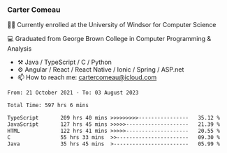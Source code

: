 ### Carter Comeau

🙋‍♂️ Currently enrolled at the University of Windsor for Computer Science

💻 Graduated from George Brown College in Computer Programming & Analysis

- ⚒️ Java / TypeScript / C / Python
- ⚙️ Angular / React / React Native / Ionic / Spring / ASP.net
- 📫 How to reach me: cartercomeau@icloud.com

<!--START_SECTION:waka-->

```txt
From: 21 October 2021 - To: 03 August 2023

Total Time: 597 hrs 6 mins

TypeScript       209 hrs 40 mins >>>>>>>>>----------------   35.12 %
JavaScript       127 hrs 45 mins >>>>>--------------------   21.39 %
HTML             122 hrs 41 mins >>>>>--------------------   20.55 %
C                55 hrs 33 mins  >>-----------------------   09.30 %
Java             35 hrs 45 mins  >------------------------   05.99 %
```

<!--END_SECTION:waka-->
